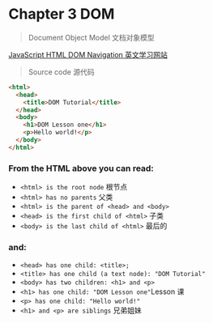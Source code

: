 # Chapter 3 DOM

> Document Object Model 文档对象模型

[JavaScript HTML DOM Navigation  英文学习网站](http://www.w3schools.com/js/js_htmldom_navigation.asp)

> Source code 源代码

```html
<html>
  <head>
    <title>DOM Tutorial</title>
  </head>
  <body>
    <h1>DOM Lesson one</h1>
    <p>Hello world!</p>
  </body>
</html>
```

### From the HTML above you can read:

- `<html> is the root node` 根节点
- `<html> has no parents`  父类
- `<html> is the parent of <head> and <body>`
- `<head> is the first child of <html>` 子类
- `<body> is the last child of <html>` 最后的
 
### and:

- `<head> has one child: <title>;`
- `<title> has one child (a text node): "DOM Tutorial"`
- `<body> has two children: <h1> and <p>`
- `<h1> has one child: "DOM Lesson one"`Lesson  课
- `<p> has one child: "Hello world!"`
- `<h1> and <p> are siblings`  兄弟姐妹
 